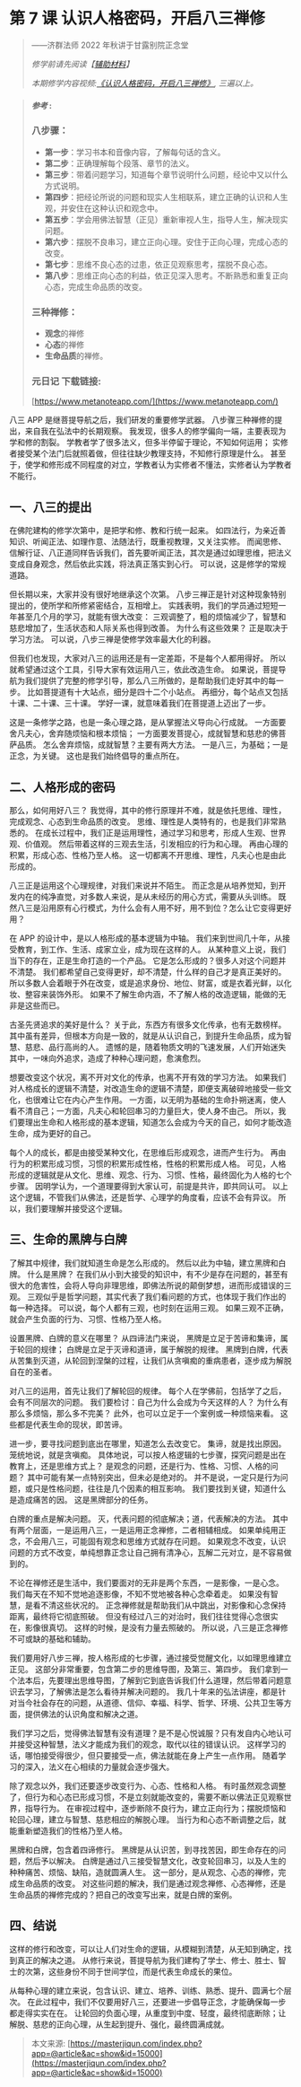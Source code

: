 # 第 7 课 认识人格密码，开启八三禅修

> ——济群法师 2022 年秋讲于甘露别院正念堂
>
> _修学前请先阅读【[辅助材料](./07认识人格密码-开启八三禅修-辅助材料)】_
>
> _本期修学内容视频:[《认识人格密码，开启八三禅修》](https://www.youtube.com/watch?v=gd9P1webW3k), 三遍以上。_

> #### *参考* :
>
> ### 八步骤：
>
> - **第一步**：学习书本和音像内容，了解每句话的含义。
> - **第二步**：正确理解每个段落、章节的法义。
> - **第三步**：带着问题学习，知道每个章节说明什么问题，经论中又以什么方式说明。
> - **第四步**：把经论所说的问题和现实人生相联系，建立正确的认识和人生观，并安住在这种认识和观念中。
> - **第五步**：学会用佛法智慧（正见）重新审视人生，指导人生，解决现实问题。
> - **第六步**：摆脱不良串习，建立正向心理。安住于正向心理，完成心态的改变。
> - **第七步**：思维不良心态的过患，依正见观察思考，摆脱不良心态。
> - **第八步**：思维正向心态的利益，依正见深入思考。不断熟悉和重复正向心态，完成生命品质的改变。
>
> ### 三种禅修：
>
> - **观念**的禅修
> - **心态**的禅修
> - **生命品质**的禅修。
>
> ### 元日记 下载链接:
>
> [https://www.metanoteapp.com/](https://www.metanoteapp.com/)

八三 APP 是继菩提导航之后，我们研发的重要修学武器。
八步骤三种禅修的提出，来自我在弘法中的长期观察。
我发现，很多人的修学偏向一端，主要表现为学和修的割裂。
学教者学了很多法义，但多半停留于理论，不知如何运用；
实修者接受某个法门后就照着做，但往往缺少教理支持，不知修行原理是什么。
甚至于，使学和修形成不同程度的对立，学教者认为实修者不懂法，实修者认为学教者不能行。

## 一、八三的提出

在佛陀建构的修学次第中，是把学和修、教和行统一起来。
如四法行，为亲近善知识、听闻正法、如理作意、法随法行，既重视教理，又关注实修。
而闻思修、信解行证、八正道同样告诉我们，首先要听闻正法，其次是通过如理思维，把法义变成自身观念，然后依此实践，将法真正落实到心行。
可以说，这是修学的常规道路。

但长期以来，大家并没有很好地继承这个次第。
八步三禅正是针对这种现象特别提出的，使所学和所修紧密结合，互相增上。
实践表明，我们的学员通过短短一年甚至几个月的学习，就能有很大改变：
三观调整了，粗的烦恼减少了，智慧和慈悲增加了，生活状态和人际关系也得到改善。
为什么有这些效果？
正是取决于学习方法。
可以说，八步三禅是使修学效率最大化的利器。

但我们也发现，大家对八三的运用还是有一定差距，不是每个人都用得好。
所以就希望通过这个工具，引导大家有效运用八三，依此改造生命。
如果说，菩提导航为我们提供了完整的修学引导，那么八三所做的，是帮助我们走好其中的每一步。
比如菩提道有十大站点，细分是四十二个小站点。
再细分，每个站点又包括十课、二十课、三十课。
学好一课，就意味着我们在菩提道上迈出了一步。

这是一条修学之路，也是一条心理之路，是从掌握法义导向心行成就。
一方面要舍凡夫心，舍弃随烦恼和根本烦恼；
一方面要发菩提心，成就智慧和慈悲的佛菩萨品质。
怎么舍弃烦恼，成就智慧？主要有两大方法。
一是八三，为基础；一是正念，为关键。
这也是我们始终倡导的重点所在。

## 二、人格形成的密码

那么，如何用好八三？
我觉得，其中的修行原理并不难，就是依托思维、理性，完成观念、心态到生命品质的改变。
思维、理性是人类特有的，也是我们非常熟悉的。
在成长过程中，我们正是运用理性，通过学习和思考，形成人生观、世界观、价值观。
然后带着这样的三观去生活，引发相应的行为和心理。
再由心理的积累，形成心态、性格乃至人格。
这一切都离不开思维、理性，凡夫心也是由此形成的。

八三正是运用这个心理规律，对我们来说并不陌生。
而正念是从培养觉知，到开发内在的纯净直觉，对多数人来说，是从未经历的用心方式，需要从头训练。
既然八三是沿用原有心行模式，为什么会有人用不好，用不到位？怎么让它变得更好用？

在 APP 的设计中，是以人格形成的基本逻辑为中轴。
我们来到世间几十年，从接受教育，到工作、生活、成家立业，成为现在这样的人。
从某种意义上说，我们当下的存在，正是生命打造的一个产品。
它是怎么形成的？很多人对这个问题并不清楚。
我们都希望自己变得更好，却不清楚，什么样的自己才是真正美好的。
所以多数人会着眼于外在改变，或是追求身份、地位、财富，或是衣着光鲜，以化妆、整容来装饰外形。
如果不了解生命内涵，不了解人格的改造逻辑，能做的无非是这些而已。

古圣先贤追求的美好是什么？
关于此，东西方有很多文化传承，也有无数榜样。
其中虽有差异，但根本方向是一致的，就是从认识自己，到提升生命品质，成为智慧、慈悲、品行高尚的人。
遗憾的是，随着物质文明的飞速发展，人们开始迷失其中，一味向外追求，造成了种种心理问题，愈演愈烈。

想要改变这个状况，离不开对文化的传承，也离不开有效的学习方法。
如果我们对人格成长的逻辑不清楚，对改造生命的逻辑不清楚，即便支离破碎地接受一些文化，也很难让它在内心产生作用。
一方面，以无明为基础的生命扑朔迷离，使人看不清自己；一方面，凡夫心和轮回串习的力量巨大，使人身不由己。
所以，我们要理出生命和人格形成的基本逻辑，知道怎么会成为今天的自己，如何才能改造生命，成为更好的自己。

每个人的成长，都是由接受某种文化，在思维后形成观念，进而产生行为。
再由行为的积累形成习惯，习惯的积累形成性格，性格的积累形成人格。
可见，人格形成的逻辑就是从文化、思维、观念、行为、习惯、性格，最终固化为人格的七个步骤。
因明学认为，一个道理要得到大家认可，前提是共许，即共同认可。
以上这个逻辑，不管我们从佛法，还是哲学、心理学的角度看，应该不会有异议。
所以，我们要理解并接受这个逻辑。

## 三、生命的黑牌与白牌

了解其中规律，我们就知道生命是怎么形成的。
然后以此为中轴，建立黑牌和白牌。
什么是黑牌？
在我们从小到大接受的知识中，有不少是存在问题的，甚至有很大的危害性，会将人导向非理思维，即佛法所说的颠倒梦想，进而形成错误的三观。
三观似乎是哲学问题，其实代表了我们看问题的方式，也体现于我们作出的每一种选择。
可以说，每个人都有三观，也时刻在运用三观。
如果三观不正确，就会产生负面的行为、习惯、性格乃至人格。

设置黑牌、白牌的意义在哪里？
从四谛法门来说，
黑牌是立足于苦谛和集谛，属于轮回的规律；
白牌是立足于灭谛和道谛，属于解脱的规律。
黑牌到白牌，代表从苦集到灭道，从轮回到涅槃的过程，让我们从贪嗔痴的重病患者，逐步成为解脱自在的圣者。

对八三的运用，首先让我们了解轮回的规律。
每个人在学佛前，包括学了之后，会有不同层次的问题。
我们要检讨：自己为什么会成为今天这样的人？
为什么有那么多烦恼，那么多不完美？
此外，也可以立足于一个案例或一种烦恼来看。
这些都是代表生命的现状，即苦谛。

进一步，要寻找问题到底出在哪里，知道怎么去改变它。
集谛，就是找出原因。
笼统地说，就是贪嗔痴。
具体地说，可以按人格逻辑的七步骤，探究问题是出在教育上，还是思维方式上？
是观念的问题，还是行为、性格、习惯、人格的问题？
其中可能有某一点特别突出，但未必是绝对的。
并不是说，一定只是行为问题，或只是性格问题，往往是几个因素的相互影响。
我们要找到关键，知道什么是造成痛苦的因。
这是黑牌部分的任务。

白牌的重点是解决问题。
灭，代表问题的彻底解决；道，代表解决的方法。
其中有两个层面，一是运用八三，一是运用正念禅修，二者相辅相成。
如果单纯用正念，不会用八三，可能固有观念和思维方式就存在问题。
如果观念不改变，认识问题的方式不改变，单纯想靠正念让自己拥有清净心，瓦解二元对立，是不容易做到的。

不论在禅修还是生活中，我们要面对的无非是两个东西，一是影像，一是心念。
我们每天在不知不觉地追逐影像，不知不觉地被各种心念牵着走。
如果没有智慧，是看不清这些状况的。
正念禅修就是帮助我们从中跳出，对影像和心念保持距离，最终将它彻底照破。
但没有经过八三的对治时，我们往往觉得心念很实在，影像很真切。
这样的时候，是没有力量去照破的。
所以说，八三是正念禅修不可或缺的基础和辅助。

我们要用好八步三禅，按人格形成的七步骤，通过接受觉醒文化，以如理思维建立正见。
这部分非常重要，包含第二步的思维导图，及第三、第四步。
我们拿到一个法本后，先要理出思维导图，了解到它到底告诉我们什么道理，然后带着问题意识去学习，了解佛法是怎么看待并解决问题的。
我几十年来的弘法讲座，都是针对当今社会存在的问题，从道德、信仰、幸福、科学、哲学、环境、公共卫生等方面，提供佛法的认识角度和解决之道。

我们学习之后，觉得佛法智慧有没有道理？是不是心悦诚服？只有发自内心地认可并接受这种智慧，法义才能成为我们的观念，取代以往的错误认识。
这样学习的话，哪怕接受得很少，但只要接受一点，佛法就能在身上产生一点作用。
随着学习的深入，法义在心相续的力量就会逐步强大。

除了观念以外，我们还要逐步改变行为、心态、性格和人格。
有时虽然观念调整了，但行为和心态已形成习惯，不是立刻就能改变的，需要不断以佛法正见观察世界，指导行为。
在审视过程中，逐步断除不良行为，建立正向行为；摆脱烦恼和轮回心理，建立与智慧、慈悲相应的解脱心理。
当行为和心态不断调整之后，就能重新塑造我们的性格乃至人格。

黑牌和白牌，包含着四谛修行。
黑牌是从认识苦，到寻找苦因，即生命存在的问题，然后予以解决。
白牌是通过八三接受智慧文化，改变轮回串习，以及人生的种种痛苦、烦恼、缺陷，造就圆满人生。
这一部分，是从观念、心态的禅修，完成生命品质的改变。
对这些问题的解决，我们是通过观念禅修、心态禅修，还是生命品质的禅修完成的？把自己的改变写出来，就是白牌的案例。

## 四、结说

这样的修行和改变，可以让人们对生命的逻辑，从模糊到清楚，从无知到确定，找到真正的解决之道。
从修行来说，菩提导航为我们建构了学士、修士、胜士、智士的次第，这些身份不同于世间学位，而是代表生命成长的果位。

从每种心理的建立来说，包含认识、建立、培养、训练、熟悉、提升、圆满七个层次。
在此过程中，我们不仅要用好八三，还要进一步倡导正念，才能确保每一步都走得实实在在。
让轮回的负面心理，从重度到中度、轻度，最终彻底断除；让解脱、慈悲的正向心理，从生起到提升、强化，最终圆满成就。

> 本文来源: [https://masterjiqun.com/index.php?app=@article&ac=show&id=15000](https://masterjiqun.com/index.php?app=@article&ac=show&id=15000)
